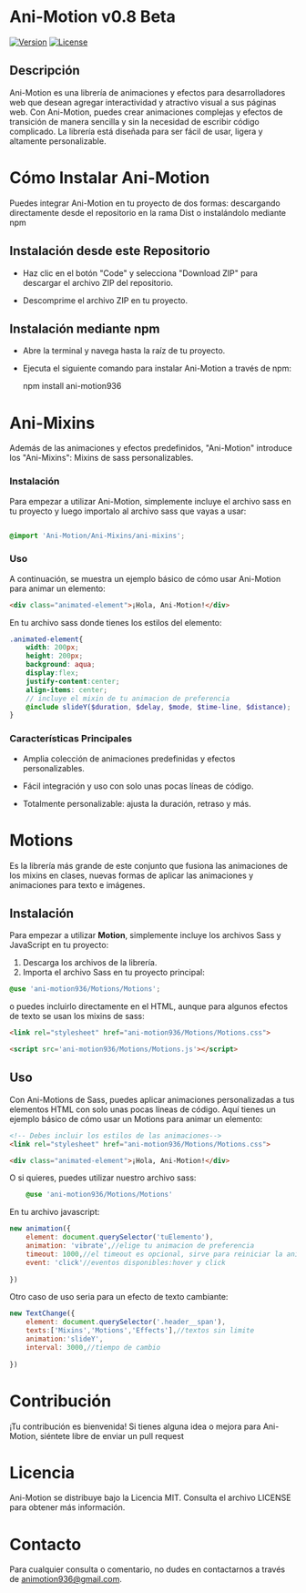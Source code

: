 # Ani-Motion v0.8 Beta

[![Version](https://img.shields.io/badge/versión-0.8-blue)](https://github.com/isidro936/Ani-Motion)
[![License](https://img.shields.io/badge/license-MIT-green)](https://opensource.org/licenses/MIT)

## Descripción

Ani-Motion es una librería de animaciones y efectos para desarrolladores web que desean agregar interactividad y atractivo visual a sus páginas web. Con Ani-Motion, puedes crear animaciones complejas y efectos de transición de manera sencilla y sin la necesidad de escribir código complicado. La librería está diseñada para ser fácil de usar, ligera y altamente personalizable.

# Cómo Instalar Ani-Motion

Puedes integrar Ani-Motion en tu proyecto de dos formas: descargando directamente desde el repositorio en la rama Dist o instalándolo mediante npm

## Instalación desde este Repositorio

* Haz clic en el botón "Code" y selecciona "Download ZIP" para descargar el archivo ZIP del repositorio.

* Descomprime el archivo ZIP en tu proyecto.

## Instalación mediante npm

* Abre la terminal y navega hasta la raíz de tu proyecto.


* Ejecuta el siguiente comando para instalar Ani-Motion a través de npm:  

    npm install ani-motion936

# Ani-Mixins

Además de las animaciones y efectos predefinidos, "Ani-Motion" introduce los "Ani-Mixins": Mixins de sass personalizables.

### Instalación
Para empezar a utilizar Ani-Motion, simplemente incluye el archivo sass en tu proyecto y luego importalo al archivo sass que vayas a usar:

``` scss

@import 'Ani-Motion/Ani-Mixins/ani-mixins';

```
### Uso

A continuación, se muestra un ejemplo básico de cómo usar Ani-Motion para animar un elemento:

``` html
<div class="animated-element">¡Hola, Ani-Motion!</div>
```

En tu archivo sass donde tienes los estilos del elemento:

``` scss
.animated-element{
    width: 200px;
    height: 200px;
    background: aqua;
    display:flex;
    justify-content:center;
    align-items: center;
    // incluye el mixin de tu animacion de preferencia
    @include slideY($duration, $delay, $mode, $time-line, $distance);
}

```
### Características Principales

* Amplia colección de animaciones predefinidas y efectos personalizables.

* Fácil integración y uso con solo unas pocas líneas de código.

* Totalmente personalizable: ajusta la duración, retraso y más.

# Motions

Es la librería más grande de este conjunto que fusiona las animaciones de los mixins en clases, nuevas formas de aplicar las animaciones y animaciones para texto e imágenes.

## Instalación

Para empezar a utilizar **Motion**, simplemente incluye los archivos Sass y JavaScript en tu proyecto:

1. Descarga los archivos de la librería.
2. Importa el archivo Sass en tu proyecto principal:

```scss
@use 'ani-motion936/Motions/Motions';
```
o puedes incluirlo directamente en el HTML, aunque para algunos efectos de texto se usan los mixins de sass:

```html
<link rel="stylesheet" href="ani-motion936/Motions/Motions.css">
```

```html
<script src='ani-motion936/Motions/Motions.js'></script>
```

## Uso

Con Ani-Motions de Sass, puedes aplicar animaciones personalizadas a tus elementos HTML con solo unas pocas líneas de código. Aquí tienes un ejemplo básico de cómo usar un Motions para animar un elemento:

```html
<!-- Debes incluir los estilos de las animaciones-->
<link rel="stylesheet" href="ani-motion936/Motions/Motions.css">

<div class="animated-element">¡Hola, Ani-Motion!</div>
```

O si quieres, puedes utilizar nuestro archivo sass:

```scss
    @use 'ani-motion936/Motions/Motions'
```
En tu archivo javascript:

```javascript
new animation({
    element: document.querySelector('tuElemento'),
    animation: 'vibrate',//elige tu animacion de preferencia
    timeout: 1000,//el timeout es opcional, sirve para reiniciar la animación
    event: 'click'//eventos disponibles:hover y click
    
})
```
Otro caso de uso seria para un efecto de texto cambiante:

```javascript
new TextChange({
    element: document.querySelector('.header__span'),
    texts:['Mixins','Motions','Effects'],//textos sin limite
    animation:'slideY',
    interval: 3000,//tiempo de cambio
    
})
```
# Contribución

¡Tu contribución es bienvenida! Si tienes alguna idea o mejora para Ani-Motion, siéntete libre de enviar un pull request

# Licencia
Ani-Motion se distribuye bajo la Licencia MIT. Consulta el archivo LICENSE para obtener más información.

# Contacto

Para cualquier consulta o comentario, no dudes en contactarnos a través de animotion936@gmail.com.




